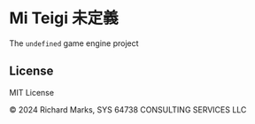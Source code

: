# Mi Teigi 未定義

The `undefined` game engine project


## License

MIT License

© 2024 Richard Marks, SYS 64738 CONSULTING SERVICES LLC
